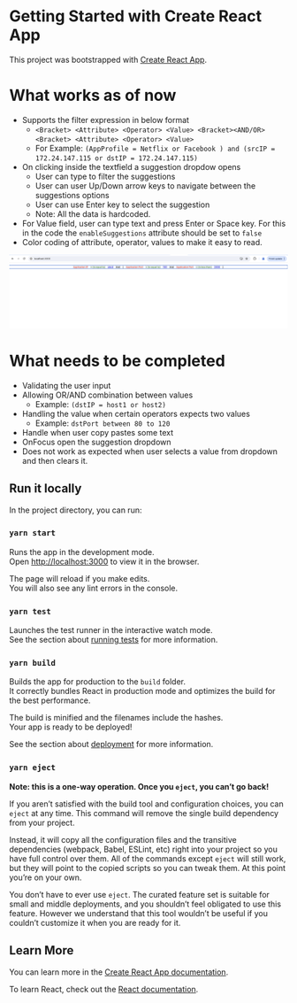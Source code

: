 # Getting Started with Create React App

This project was bootstrapped with [Create React App](https://github.com/facebook/create-react-app).

# What works as of now
- Supports the filter expression in below format
    - `<Bracket> <Attribute> <Operator> <Value> <Bracket><AND/OR> <Bracket> <Attribute> <Operator> <Value>` 
    - For Example: `(AppProfile = Netflix or Facebook ) and (srcIP = 172.24.147.115 or dstIP = 172.24.147.115)`
- On clicking inside the textfield a suggestion dropdow opens
    - User can type to filter the suggestions
    - User can user Up/Down arrow keys to navigate between the suggestions options
    - User can use Enter key to select the suggestion
    - Note: All the data is hardcoded.
- For Value field, user can type text and press Enter or Space key. For this in the code the `enableSuggestions` attribute should be set to `false`
- Color coding of attribute, operator, values to make it easy to read.

![alt text](image.png)

# What needs to be completed
- Validating the user input
- Allowing OR/AND combination between values
    - Example: `(dstIP = host1 or host2)`
- Handling the value when certain operators expects two values
    - Example: `dstPort between 80 to 120` 
- Handle when user copy pastes some text
- OnFocus open the suggestion dropdown
- Does not work as expected when user selects a value from dropdown and then clears it.

## Run it locally

In the project directory, you can run:

### `yarn start`

Runs the app in the development mode.\
Open [http://localhost:3000](http://localhost:3000) to view it in the browser.

The page will reload if you make edits.\
You will also see any lint errors in the console.

### `yarn test`

Launches the test runner in the interactive watch mode.\
See the section about [running tests](https://facebook.github.io/create-react-app/docs/running-tests) for more information.

### `yarn build`

Builds the app for production to the `build` folder.\
It correctly bundles React in production mode and optimizes the build for the best performance.

The build is minified and the filenames include the hashes.\
Your app is ready to be deployed!

See the section about [deployment](https://facebook.github.io/create-react-app/docs/deployment) for more information.

### `yarn eject`

**Note: this is a one-way operation. Once you `eject`, you can’t go back!**

If you aren’t satisfied with the build tool and configuration choices, you can `eject` at any time. This command will remove the single build dependency from your project.

Instead, it will copy all the configuration files and the transitive dependencies (webpack, Babel, ESLint, etc) right into your project so you have full control over them. All of the commands except `eject` will still work, but they will point to the copied scripts so you can tweak them. At this point you’re on your own.

You don’t have to ever use `eject`. The curated feature set is suitable for small and middle deployments, and you shouldn’t feel obligated to use this feature. However we understand that this tool wouldn’t be useful if you couldn’t customize it when you are ready for it.

## Learn More

You can learn more in the [Create React App documentation](https://facebook.github.io/create-react-app/docs/getting-started).

To learn React, check out the [React documentation](https://reactjs.org/).
